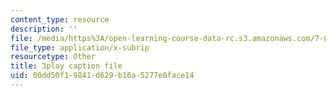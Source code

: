 ```yaml
---
content_type: resource
description: ''
file: /media/https%3A/open-learning-course-data-rc.s3.amazonaws.com/7-05-general-biochemistry-spring-2020/00dd50f19841d629b16a5277e0face14_PwrmTuwSX0Y.srt
file_type: application/x-subrip
resourcetype: Other
title: 3play caption file
uid: 00dd50f1-9841-d629-b16a-5277e0face14
---
```

